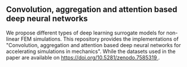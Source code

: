 ## Convolution, aggregation and attention based deep neural networks  

We propose different types of deep learning surrogate models for non-linear FEM simulations. This repository provides the implementations of "Convolution, aggregation and attention based deep neural networks for accelerating simulations in mechanics". While the datasets used in the paper are available on [https://doi.org/10.5281/zenodo.7585319 ](https://doi.org/10.5281/zenodo.7585319). 
